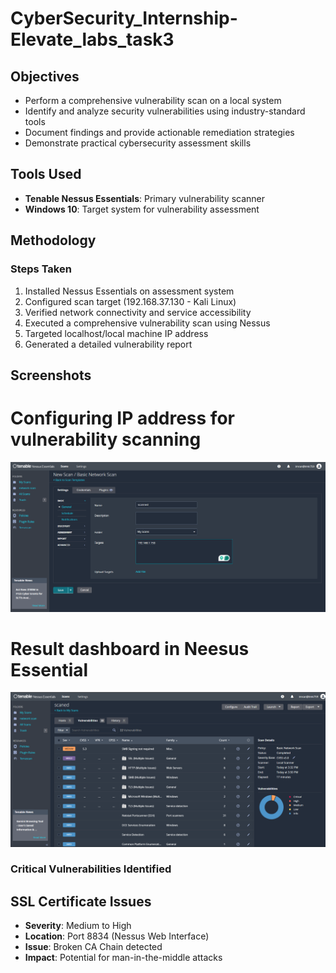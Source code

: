 # CyberSecurity_Internship-Elevate_labs_task3

## Objectives

- Perform a comprehensive vulnerability scan on a local system
- Identify and analyze security vulnerabilities using industry-standard tools
- Document findings and provide actionable remediation strategies
- Demonstrate practical cybersecurity assessment skills

## Tools Used

- **Tenable Nessus Essentials**: Primary vulnerability scanner
- **Windows 10**: Target system for vulnerability assessment

## Methodology

### Steps Taken
1. Installed Nessus Essentials on assessment system
2. Configured scan target (192.168.37.130 - Kali Linux)
3. Verified network connectivity and service accessibility
4. Executed a comprehensive vulnerability scan using Nessus
5. Targeted localhost/local machine IP address
6. Generated a detailed vulnerability report

## Screenshots
# Configuring IP address for vulnerability scanning
![Configuring IP address for vulnerability scanning](new_scan.png)

# Result dashboard in Neesus Essential
![final dashboard](network_sccaning.png)

### Critical Vulnerabilities Identified

## SSL Certificate Issues
- **Severity**: Medium to High
- **Location**: Port 8834 (Nessus Web Interface)
- **Issue**: Broken CA Chain detected
- **Impact**: Potential for man-in-the-middle attacks
